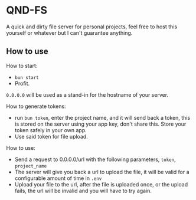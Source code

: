 # QND-FS

A quick and dirty file server for personal projects, feel free to host this yourself or whatever but I can't guarantee anything.

## How to use
How to start:
- `bun start`
- Profit.

`0.0.0.0` will be used as a stand-in for the hostname of your server.

How to generate tokens:
- run `bun token`, enter the project name, and it will send back a token, this is stored on the server using your app key, don't share this. Store your token safely in your own app.
- Use said token for file upload.

How to use:
- Send a request to 0.0.0.0/url with the following parameters, `token`, `project_name`
- The server will give you back a url to upload the file, it will be valid for a configurable amount of time in `.env`
- Upload your file to the url, after the file is uploaded once, or the upload fails, the url will be invalid and you will have to try again.